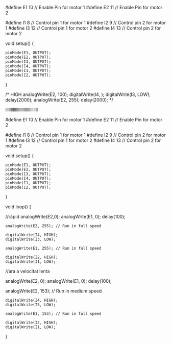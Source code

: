 #define E1 10  // Enable Pin for motor 1
#define E2 11  // Enable Pin for motor 2
 
#define I1 8  // Control pin 1 for motor 1
#define I2 9  // Control pin 2 for motor 1
#define I3 12  // Control pin 1 for motor 2
#define I4 13  // Control pin 2 for motor 2
 
void setup() {
 
    pinMode(E1, OUTPUT);
    pinMode(E2, OUTPUT);
    pinMode(I3, OUTPUT);
    pinMode(I4, OUTPUT);
    pinMode(I1, OUTPUT);
    pinMode(I2, OUTPUT);
}
 

  /* HIGH
    analogWrite(E2, 100); 
    digitalWrite(I4, );
    digitalWrite(I3, LOW);
    delay(2000);
    analogWrite(E2, 255);
    delay(2000);
   */   





llllllllllllllllllllllllllllll

#define E1 10  // Enable Pin for motor 1
#define E2 11  // Enable Pin for motor 2
 
#define I1 8  // Control pin 1 for motor 1
#define I2 9  // Control pin 2 for motor 1
#define I3 12  // Control pin 1 for motor 2
#define I4 13  // Control pin 2 for motor 2
 
void setup() {
 
    pinMode(E1, OUTPUT);
    pinMode(E2, OUTPUT);
    pinMode(I3, OUTPUT);
    pinMode(I4, OUTPUT);
    pinMode(I1, OUTPUT);
    pinMode(I2, OUTPUT);
}

void loop() {

//ràpid
analogWrite(E2,0);
  analogWrite(E1, 0);
  delay(100);

  
    analogWrite(E2, 255); // Run in full speed
 
    digitalWrite(I4, HIGH);
    digitalWrite(I3, LOW);
        
    analogWrite(E1, 255); // Run in full speed

    digitalWrite(I2, HIGH);
    digitalWrite(I1, LOW);

//ara a velocitat lenta

  analogWrite(E2, 0);
  analogWrite(E1, 0);
  delay(100);
  
analogWrite(E2, 153); // Run in medium speed
 
    digitalWrite(I4, HIGH);
    digitalWrite(I3, LOW);
        
    analogWrite(E1, 153); // Run in full speed

    digitalWrite(I2, HIGH);
    digitalWrite(I1, LOW);
    
}
